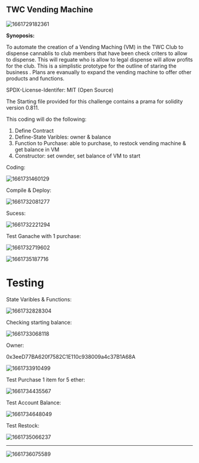## **TWC  Vending  Machine**

![1661729182361](image/TWCVendingMachineREADME/1661729182361.png)

**Synoposis:**

To automate the creation of a Vending Maching (VM) in the TWC Club to dispense cannablis to club members that have
been check criters to allow to dispense.  This will reguate who is allow to legal dispense will allow profits for
the club.  This is a simplistic prototype for the outline of staring the business .  Plans are evanually to expand
the vending machine to offer other products and functions.

SPDX-License-Identifer: MIT (Open Source)

The Starting file provided for this challenge contains a prama for solidity version 0.811.

This coding will do the following:

1. Define Contract
2. Define-State Varibles: owner & balance
3. Function to Purchase: able to purchase, to restock vending machine & get balance in VM
4. Constructor: set ownder, set balance of VM to start

Coding:

![1661731460129](image/TWCVendingMachineREADME/1661731460129.png)

Compile & Deploy:

![1661732081277](image/TWCVendingMachineREADME/1661732081277.png)

Sucess:

![1661732221294](image/TWCVendingMachineREADME/1661732221294.png)

Test Ganache with 1 purchase:

![1661732719602](image/TWCVendingMachineREADME/1661732719602.png)

![1661735187716](image/TWCVendingMachineREADME/1661735187716.png)

# Testing

State Varibles & Functions:

![1661732828304](image/TWCVendingMachineREADME/1661732828304.png)

Checking starting balance:

![1661733068118](image/TWCVendingMachineREADME/1661733068118.png)

Owner:

0x3eeD77BA620f7582C1E110c938009a4c37B1A68A

![1661733910499](image/TWCVendingMachineREADME/1661733910499.png)

Test Purchase 1 item for 5 ether:

![1661734435567](image/TWCVendingMachineREADME/1661734435567.png)

Test Account Balance:

![1661734648049](image/TWCVendingMachineREADME/1661734648049.png)

Test Restock:

![1661735066237](image/TWCVendingMachineREADME/1661735066237.png)

---

![1661736075589](image/TWCVendingMachineREADME/1661736075589.png)
